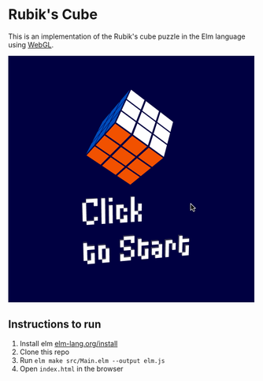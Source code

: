 # Rubik's Cube

This is an implementation of the Rubik's cube puzzle in the Elm language using [WebGL](http://package.elm-lang.org/packages/elm-explorations/webgl/latest).

<a href="https://unsoundscapes.itch.io/cubik">
  <img src="cube.gif" alt="screencast">
</a>

## Instructions to run

1. Install elm [elm-lang.org/install](http://elm-lang.org/install)
2. Clone this repo
3. Run `elm make src/Main.elm --output elm.js`
4. Open `index.html` in the browser
